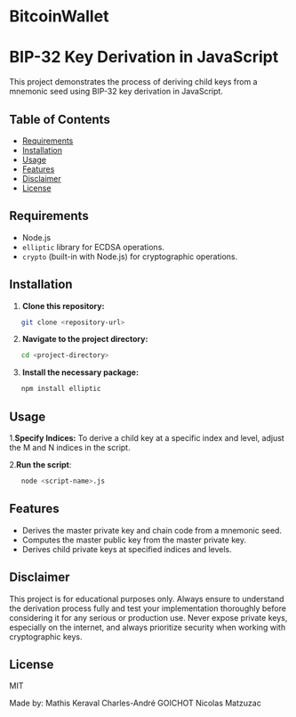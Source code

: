 # BitcoinWallet

# BIP-32 Key Derivation in JavaScript

This project demonstrates the process of deriving child keys from a mnemonic seed using BIP-32 key derivation in JavaScript.

## **Table of Contents**
- [Requirements](#requirements)
- [Installation](#installation)
- [Usage](#usage)
- [Features](#features)
- [Disclaimer](#disclaimer)
- [License](#license)

## Requirements

- Node.js
- `elliptic` library for ECDSA operations.
- `crypto` (built-in with Node.js) for cryptographic operations.

## Installation

1. **Clone this repository:**
```bash
   git clone <repository-url>
```
2. **Navigate to the project directory:**
```bash
   cd <project-directory>
```
3. **Install the necessary package:**
```bash
   npm install elliptic
```

## Usage

1.**Specify Indices:**
To derive a child key at a specific index and level, adjust the M and N indices in the script.

2.**Run the script**:
```bash
   node <script-name>.js
```

## Features
* Derives the master private key and chain code from a mnemonic seed.
* Computes the master public key from the master private key.
* Derives child private keys at specified indices and levels.

## Disclaimer
This project is for educational purposes only. Always ensure to understand the derivation process fully and test your implementation thoroughly before considering it for any serious or production use. Never expose private keys, especially on the internet, and always prioritize security when working with cryptographic keys.

## License
MIT

Made by:
Mathis Keraval
Charles-André GOICHOT
Nicolas Matzuzac